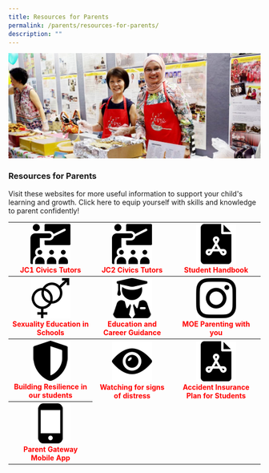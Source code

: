 ```yaml
---
title: Resources for Parents
permalink: /parents/resources-for-parents/
description: ""
---
```


![](/images/Resources-for-Parents-2-1024x425.jpg)
### Resources for Parents
Visit these websites for more useful information to support your child's learning and growth. Click here to equip yourself with skills and knowledge to parent confidently!

<table >
<thead>
  <tr>
		  <th style="color:red; text-align:center"><a href="/about/our-staff/jc-1-civics-tutors/"><img src="/images/PNG%202023/classroom.png" style="width:80px"></a><br>JC1 Civics Tutors</th>
    <th style="color:red;text-align:center"><a href="/about/our-staff/jc-2-civics-tutors/"><img src="/images/PNG%202023/classroom.png" style="width:80px"></a><br>JC2 Civics Tutors</th>
    <th style="color:red;text-align:center"><a> <img src="/images/PNG%202023/pdf.png" style="width:80px"></a><br>Student Handbook</th>
  </tr>
</thead>
<tbody>
  <tr>
    <th style="color:red;text-align:center"><a href="/parents/sexuality-education-in-schools/"><img src="/images/PNG%202023/gender.png" style="width:80px"></a><br>Sexuality Education in Schools</th>
    <th style="color:red;text-align:center"><a href="/education-and-career-guidance-ecg/"><img src="/images/PNG%202023/graduate.png" style="width:80px"></a><br>Education and Career Guidance</th>
    <th style="color:red;text-align:center"><a href="https://www.instagram.com/parentingwith.moesg/"><img src="/images/PNG%202023/instagram.png" style="width:80px"></a><br>MOE Parenting with you</th>
  </tr>
  <tr>
    <th style="color:red;text-align:center"><a href="https://go.gov.sg/vjcmoeresilience"><img src="/images/PNG%202023/shield.png" style="width:80px"></a><br>Building Resilience in our students</th>
    <th style="color:red;text-align:center"><a href="/parents/watching-for-distress/"><img src="/images/PNG%202023/view.png" style="width:80px"></a><br>Watching for signs of distress</th>
    <th style="color:red;text-align:center"><a href="https://go.gov.sg/vjcntucfactsheet"><img src="/images/PNG%202023/pdf.png" style="width:80px"></a><br>Accident Insurance Plan for Students</th>
  </tr>
  <tr>
    <th colspan="1" style="color:red;text-align:center"><a href="/parents/parent-gateway-mobile-app/"><img src="/images/PNG%202023/smartphone.png" style="width:80px"></a><br>Parent Gateway Mobile App</th>
  </tr>
</tbody>
</table>